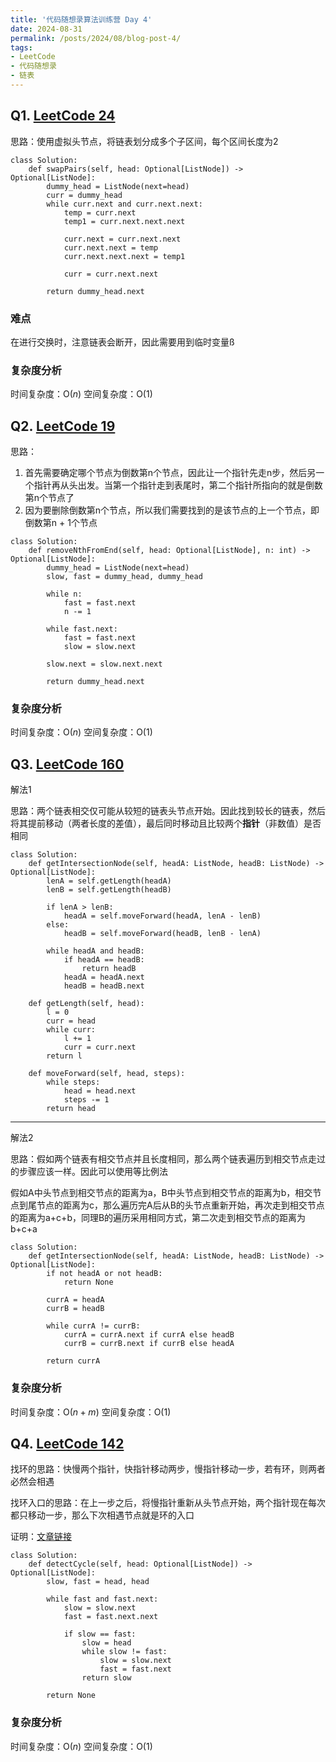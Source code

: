```yaml
---
title: '代码随想录算法训练营 Day 4'
date: 2024-08-31
permalink: /posts/2024/08/blog-post-4/
tags:
- LeetCode
- 代码随想录
- 链表
---
```


## Q1. [LeetCode 24](https://leetcode.com/problems/swap-nodes-in-pairs/)

思路：使用虚拟头节点，将链表划分成多个子区间，每个区间长度为2

```
class Solution:
    def swapPairs(self, head: Optional[ListNode]) -> Optional[ListNode]:
        dummy_head = ListNode(next=head)
        curr = dummy_head
        while curr.next and curr.next.next:
            temp = curr.next
            temp1 = curr.next.next.next

            curr.next = curr.next.next
            curr.next.next = temp
            curr.next.next.next = temp1
            
            curr = curr.next.next
        
        return dummy_head.next
```

### 难点

在进行交换时，注意链表会断开，因此需要用到临时变量ß

### 复杂度分析

时间复杂度：O($n$)
空间复杂度：O(1)

## Q2. [LeetCode 19](https://leetcode.com/problems/remove-nth-node-from-end-of-list/)

思路：
1. 首先需要确定哪个节点为倒数第n个节点，因此让一个指针先走n步，然后另一个指针再从头出发。当第一个指针走到表尾时，第二个指针所指向的就是倒数第n个节点了
2. 因为要删除倒数第n个节点，所以我们需要找到的是该节点的上一个节点，即倒数第n + 1个节点

```
class Solution:
    def removeNthFromEnd(self, head: Optional[ListNode], n: int) -> Optional[ListNode]:
        dummy_head = ListNode(next=head)
        slow, fast = dummy_head, dummy_head

        while n:
            fast = fast.next
            n -= 1
        
        while fast.next:
            fast = fast.next
            slow = slow.next
        
        slow.next = slow.next.next

        return dummy_head.next
```

### 复杂度分析

时间复杂度：O($n$)
空间复杂度：O(1)

## Q3. [LeetCode 160](https://leetcode.com/problems/intersection-of-two-linked-lists/)

解法1

思路：两个链表相交仅可能从较短的链表头节点开始。因此找到较长的链表，然后将其提前移动（两者长度的差值），最后同时移动且比较两个**指针**（非数值）是否相同

```
class Solution:
    def getIntersectionNode(self, headA: ListNode, headB: ListNode) -> Optional[ListNode]:
        lenA = self.getLength(headA)
        lenB = self.getLength(headB)

        if lenA > lenB:
            headA = self.moveForward(headA, lenA - lenB)
        else:
            headB = self.moveForward(headB, lenB - lenA)

        while headA and headB:
            if headA == headB:
                return headB
            headA = headA.next
            headB = headB.next
    
    def getLength(self, head):
        l = 0
        curr = head
        while curr:
            l += 1
            curr = curr.next
        return l

    def moveForward(self, head, steps):
        while steps:
            head = head.next
            steps -= 1
        return head
```

---

解法2

思路：假如两个链表有相交节点并且长度相同，那么两个链表遍历到相交节点走过的步骤应该一样。因此可以使用等比例法

假如A中头节点到相交节点的距离为a，B中头节点到相交节点的距离为b，相交节点到尾节点的距离为c，那么遍历完A后从B的头节点重新开始，再次走到相交节点的距离为a+c+b，同理B的遍历采用相同方式，第二次走到相交节点的距离为b+c+a

```
class Solution:
    def getIntersectionNode(self, headA: ListNode, headB: ListNode) -> Optional[ListNode]:
        if not headA or not headB:
            return None
        
        currA = headA
        currB = headB

        while currA != currB:
            currA = currA.next if currA else headB
            currB = currB.next if currB else headA
        
        return currA
```

### 复杂度分析

时间复杂度：O($n+m$)
空间复杂度：O(1)

## Q4. [LeetCode 142](https://leetcode.com/problems/linked-list-cycle-ii/)

找环的思路：快慢两个指针，快指针移动两步，慢指针移动一步，若有环，则两者必然会相遇

找环入口的思路：在上一步之后，将慢指针重新从头节点开始，两个指针现在每次都只移动一步，那么下次相遇节点就是环的入口

证明：[文章链接](https://programmercarl.com/0142.%E7%8E%AF%E5%BD%A2%E9%93%BE%E8%A1%A8II.html#%E6%80%9D%E8%B7%AF)

```
class Solution:
    def detectCycle(self, head: Optional[ListNode]) -> Optional[ListNode]:
        slow, fast = head, head

        while fast and fast.next:
            slow = slow.next
            fast = fast.next.next

            if slow == fast:
                slow = head
                while slow != fast:
                    slow = slow.next
                    fast = fast.next
                return slow
        
        return None
```

### 复杂度分析

时间复杂度：O($n$)
空间复杂度：O(1)
